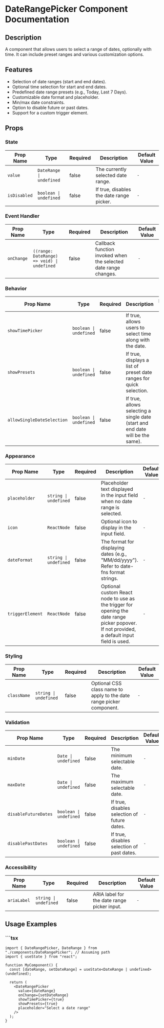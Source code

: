 # DateRangePicker Component Documentation

## Description
A component that allows users to select a range of dates, optionally with time.
It can include preset ranges and various customization options.

## Features
- Selection of date ranges (start and end dates).
- Optional time selection for start and end dates.
- Predefined date range presets (e.g., Today, Last 7 Days).
- Customizable date format and placeholder.
- Min/max date constraints.
- Option to disable future or past dates.
- Support for a custom trigger element.

## Props

### State

| Prop Name     | Type        | Required | Description | Default Value |
|---------------|-------------|----------|-------------|---------------|
| `value` | `DateRange \| undefined` | false | The currently selected date range. | `-` |
| `isDisabled` | `boolean \| undefined` | false | If true, disables the date range picker. | `-` |

### Event Handler

| Prop Name     | Type        | Required | Description | Default Value |
|---------------|-------------|----------|-------------|---------------|
| `onChange` | `((range: DateRange) => void) \| undefined` | false | Callback function invoked when the selected date range changes. | `-` |

### Behavior

| Prop Name     | Type        | Required | Description | Default Value |
|---------------|-------------|----------|-------------|---------------|
| `showTimePicker` | `boolean \| undefined` | false | If true, allows users to select time along with the date. | `-` |
| `showPresets` | `boolean \| undefined` | false | If true, displays a list of preset date ranges for quick selection. | `-` |
| `allowSingleDateSelection` | `boolean \| undefined` | false | If true, allows selecting a single date (start and end date will be the same). | `-` |

### Appearance

| Prop Name     | Type        | Required | Description | Default Value |
|---------------|-------------|----------|-------------|---------------|
| `placeholder` | `string \| undefined` | false | Placeholder text displayed in the input field when no date range is selected. | `-` |
| `icon` | `ReactNode` | false | Optional icon to display in the input field. | `-` |
| `dateFormat` | `string \| undefined` | false | The format for displaying dates (e.g., "MM/dd/yyyy"). Refer to date-fns format strings. | `-` |
| `triggerElement` | `ReactNode` | false | Optional custom React node to use as the trigger for opening the date range picker popover. If not provided, a default input field is used. | `-` |

### Styling

| Prop Name     | Type        | Required | Description | Default Value |
|---------------|-------------|----------|-------------|---------------|
| `className` | `string \| undefined` | false | Optional CSS class name to apply to the date range picker component. | `-` |

### Validation

| Prop Name     | Type        | Required | Description | Default Value |
|---------------|-------------|----------|-------------|---------------|
| `minDate` | `Date \| undefined` | false | The minimum selectable date. | `-` |
| `maxDate` | `Date \| undefined` | false | The maximum selectable date. | `-` |
| `disableFutureDates` | `boolean \| undefined` | false | If true, disables selection of future dates. | `-` |
| `disablePastDates` | `boolean \| undefined` | false | If true, disables selection of past dates. | `-` |

### Accessibility

| Prop Name     | Type        | Required | Description | Default Value |
|---------------|-------------|----------|-------------|---------------|
| `ariaLabel` | `string \| undefined` | false | ARIA label for the date range picker input. | `-` |

## Usage Examples

### ```tsx
```tsx
import { DateRangePicker, DateRange } from "./components/DateRangePicker"; // Assuming path
import { useState } from "react";

function MyComponent() {
  const [dateRange, setDateRange] = useState<DateRange | undefined>(undefined);

  return (
    <DateRangePicker
      value={dateRange}
      onChange={setDateRange}
      showTimePicker={true}
      showPresets={true}
      placeholder="Select a date range"
    />
  );
}
